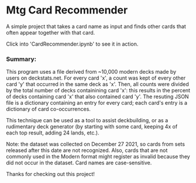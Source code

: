 # Mtg Card Recommender

A simple project that takes a card name as input and finds other cards that often appear together with that card.

Click into 'CardRecommender.ipynb' to see it in action.

### Summary:

This program uses a file derived from ~10,000 modern decks made by users on deckstats.net. For every card 'x', a count was kept of every other card 'y' that occurred in the same deck as 'x'. Then, all counts were divided by the total number of decks containining card 'x': this results in the percent of decks containing card 'x' that also contained card 'y'. The resuting JSON file is a dictionary containing an entry for every card; each card's entry is a dictionary of card co-occurrences.

This technique can be used as a tool to assist deckbuilding, or as a rudimentary deck generator (by starting with some card, keeping 4x of each top result, adding 24 lands, etc.).

Note: the dataset was collected on December 27 2021, so cards from sets released after this date are not recognized. Also, cards that are not commonly used in the Modern format might register as invalid because they did not occur in the dataset. Card names are case-sensitive.

Thanks for checking out this project!
